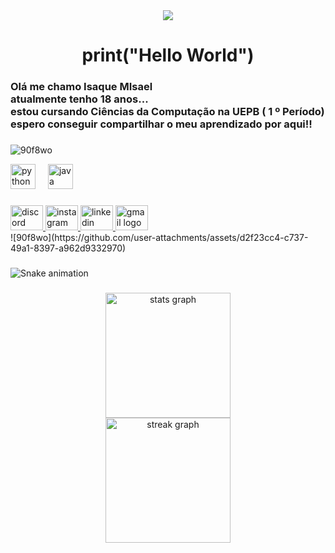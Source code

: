 <div align="center">
  <img src="https://profile-counter.glitch.me/isaqueopz/count.svg?"  />
</div>

###

<h1 align="center">print("Hello World")</h1>

###

<h3 align="left">Olá me chamo Isaque MIsael<br> atualmente tenho 18 anos...<br>estou cursando Ciências da Computação na UEPB ( 1 º Período)<br>espero  conseguir compartilhar o meu aprendizado por aqui!!</h3>

###

![90f8wo](https://github.com/user-attachments/assets/d2f23cc4-c737-49a1-8397-a962d9332970)

<div align="left">
  <img src="https://cdn.jsdelivr.net/gh/devicons/devicon/icons/python/python-original.svg" height="40" alt="python logo"  />
  <img width="12" />
  <img src="https://cdn.jsdelivr.net/gh/devicons/devicon/icons/java/java-original.svg" height="40" alt="java logo"  />
</div>

###

<div align="left">
  <a href="zckfpss" target="_blank">
    <img src="https://raw.githubusercontent.com/maurodesouza/profile-readme-generator/master/src/assets/icons/social/discord/default.svg" width="52" height="40" alt="discord logo"  />
  </a>
  <a href="https://www.instagram.com/isaquerx_/" target="_blank">
    <img src="https://raw.githubusercontent.com/maurodesouza/profile-readme-generator/master/src/assets/icons/social/instagram/default.svg" width="52" height="40" alt="instagram logo"  />
  </a>
  <a href="https://www.linkedin.com/in/isaque-misael-977793318/" target="_blank">
    <img src="https://raw.githubusercontent.com/maurodesouza/profile-readme-generator/master/src/assets/icons/social/linkedin/default.svg" width="52" height="40" alt="linkedin logo"  />
  </a>
  <a href="isaquedinizpb@gmail.com" target="_blank">
    <img src="https://raw.githubusercontent.com/maurodesouza/profile-readme-generator/master/src/assets/icons/social/gmail/default.svg" width="52" height="40" alt="gmail logo"  />
  </a>
</div>
![90f8wo](https://github.com/user-attachments/assets/d2f23cc4-c737-49a1-8397-a962d9332970)

###

<img src="https://raw.githubusercontent.com/isaqueopz/isaqueopz/output/snake.svg" alt="Snake animation" />

###

<div align="center">
  <img src="https://github-readme-stats.vercel.app/api?username=isaqueopz&hide_title=false&hide_rank=false&show_icons=true&include_all_commits=true&count_private=true&disable_animations=false&theme=blue-green&locale=en&hide_border=false&order=1" height="200" alt="stats graph" /> <br>
  <img src="https://streak-stats.demolab.com?user=isaqueopz&locale=en&mode=daily&theme=blue-green&hide_border=false&border_radius=5&order=3" height="200" alt="streak graph"  />
</div>

###
